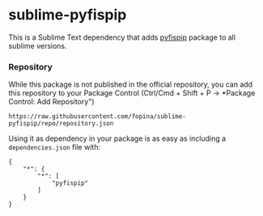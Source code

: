 # sublime-pyfispip

This is a Sublime Text dependency that adds [pyfispip](https://github.com/fopina/pyfispip) package to all sublime versions.


### Repository

While this package is not published in the official repository, you can add this repository to your Package Control (Ctrl/Cmd + Shift + P -> *Package Control: Add Repository")

```
https://raw.githubusercontent.com/fopina/sublime-pyfispip/repo/repository.json
```

Using it as dependency in your package is as easy as including a `dependencies.json` file with:

```
{
	"*": {
		"*": [
			"pyfispip"
		]
	}
}
```